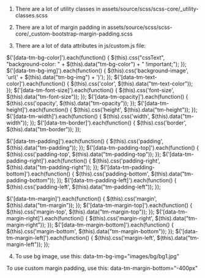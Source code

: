 1. There are a lot of utility classes in 
assets/source/scss/scss-core/_utility-classes.scss

2. There are a lot of margin padding in 
assets/source/scss/scss-core/_custom-bootstrap-margin-padding.scss


3. There are a lot of data attributes in 
js/custom.js file:

  $('[data-tm-bg-color]').each(function() {
    $(this).css("cssText", "background-color: " + $(this).data("tm-bg-color") + " !important;");
  });
  $('[data-tm-bg-img]').each(function() {
    $(this).css('background-image', 'url(' + $(this).data("tm-bg-img") + ')');
  });
  $('[data-tm-text-color]').each(function() {
    $(this).css('color', $(this).data("tm-text-color"));
  });
  $('[data-tm-font-size]').each(function() {
    $(this).css('font-size', $(this).data("tm-font-size"));
  });
  $('[data-tm-opacity]').each(function() {
    $(this).css('opacity', $(this).data("tm-opacity"));
  });
  $('[data-tm-height]').each(function() {
    $(this).css('height', $(this).data("tm-height"));
  });
  $('[data-tm-width]').each(function() {
    $(this).css('width', $(this).data("tm-width"));
  });
  $('[data-tm-border]').each(function() {
    $(this).css('border', $(this).data("tm-border"));
  });
  
  $('[data-tm-padding]').each(function() {
    $(this).css('padding', $(this).data("tm-padding"));
  });
  $('[data-tm-padding-top]').each(function() {
    $(this).css('padding-top', $(this).data("tm-padding-top"));
  });
  $('[data-tm-padding-right]').each(function() {
    $(this).css('padding-right', $(this).data("tm-padding-right"));
  });
  $('[data-tm-padding-bottom]').each(function() {
    $(this).css('padding-bottom', $(this).data("tm-padding-bottom"));
  });
  $('[data-tm-padding-left]').each(function() {
    $(this).css('padding-left', $(this).data("tm-padding-left"));
  });

  $('[data-tm-margin]').each(function() {
    $(this).css('margin', $(this).data("tm-margin"));
  });
  $('[data-tm-margin-top]').each(function() {
    $(this).css('margin-top', $(this).data("tm-margin-top"));
  });
  $('[data-tm-margin-right]').each(function() {
    $(this).css('margin-right', $(this).data("tm-margin-right"));
  });
  $('[data-tm-margin-bottom]').each(function() {
    $(this).css('margin-bottom', $(this).data("tm-margin-bottom"));
  });
  $('[data-tm-margin-left]').each(function() {
    $(this).css('margin-left', $(this).data("tm-margin-left"));
  });


4. To use bg image, use this:
data-tm-bg-img="images/bg/bg1.jpg"

To use custom margin padding, use this:
data-tm-margin-bottom="-400px"


